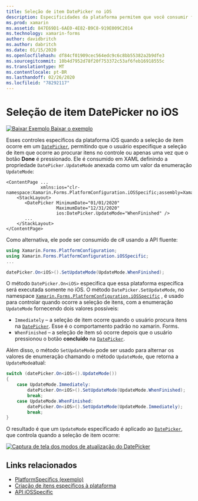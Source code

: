 ```yaml
---
title: Seleção de item DatePicker no iOS
description: Especificidades da plataforma permitem que você consumir funcionalidade só está disponível em uma plataforma específica, sem implementar renderizadores personalizados ou efeitos. Este artigo explica como consumir a plataforma do iOS específica que controla quando a seleção de itens ocorre em um DatePicker.
ms.prod: xamarin
ms.assetid: 847E69D1-6AE0-4E82-B9C8-919E009C2014
ms.technology: xamarin-forms
author: davidbritch
ms.author: dabritch
ms.date: 01/15/2020
ms.openlocfilehash: df84cf01909cec564edc9c6c8bb55382a2b9dfe3
ms.sourcegitcommit: 10b4d7952d78f20f753372c53af6feb16918555c
ms.translationtype: MT
ms.contentlocale: pt-BR
ms.lasthandoff: 02/26/2020
ms.locfileid: "78292117"
---
```

# <a name="datepicker-item-selection-on-ios"></a>Seleção de item DatePicker no iOS

[![Baixar Exemplo](~/media/shared/download.png) Baixar o exemplo](https://docs.microsoft.com/samples/xamarin/xamarin-forms-samples/userinterface-platformspecifics)

Esses controles específicos da plataforma iOS quando a seleção de item ocorre em um [`DatePicker`](xref:Xamarin.Forms.DatePicker), permitindo que o usuário especifique a seleção de item que ocorre ao procurar itens no controle ou apenas uma vez que o botão **Done** é pressionado. Ele é consumido em XAML definindo a propriedade `DatePicker.UpdateMode` anexada como um valor da enumeração `UpdateMode`:

```xaml
<ContentPage ...
             xmlns:ios="clr-namespace:Xamarin.Forms.PlatformConfiguration.iOSSpecific;assembly=Xamarin.Forms.Core">
    <StackLayout>
       <DatePicker MinimumDate="01/01/2020"
                   MaximumDate="12/31/2020"
                   ios:DatePicker.UpdateMode="WhenFinished" />
       ...
    </StackLayout>
</ContentPage>
```

Como alternativa, ele pode ser consumido de c# usando a API fluente:

```csharp
using Xamarin.Forms.PlatformConfiguration;
using Xamarin.Forms.PlatformConfiguration.iOSSpecific;
...

datePicker.On<iOS>().SetUpdateMode(UpdateMode.WhenFinished);
```

O método `DatePicker.On<iOS>` especifica que essa plataforma específica será executada somente no iOS. O método `DatePicker.SetUpdateMode`, no namespace [`Xamarin.Forms.PlatformConfiguration.iOSSpecific`](xref:Xamarin.Forms.PlatformConfiguration.iOSSpecific) , é usado para controlar quando ocorre a seleção de itens, com a enumeração `UpdateMode` fornecendo dois valores possíveis:

- `Immediately` – a seleção de item ocorre quando o usuário procura itens na [`DatePicker`](xref:Xamarin.Forms.DatePicker). Esse é o comportamento padrão no xamarin. Forms.
- `WhenFinished` – a seleção de item só ocorre depois que o usuário pressionou o botão **concluído** na [`DatePicker`](xref:Xamarin.Forms.DatePicker).

Além disso, o método `SetUpdateMode` pode ser usado para alternar os valores de enumeração chamando o método `UpdateMode`, que retorna a `UpdateMode`atual:

```csharp
switch (datePicker.On<iOS>().UpdateMode())
{
    case UpdateMode.Immediately:
        datePicker.On<iOS>().SetUpdateMode(UpdateMode.WhenFinished);
        break;
    case UpdateMode.WhenFinished:
        datePicker.On<iOS>().SetUpdateMode(UpdateMode.Immediately);
        break;
}
```

O resultado é que um `UpdateMode` especificado é aplicado ao [`DatePicker`](xref:Xamarin.Forms.DatePicker), que controla quando a seleção de item ocorre:

[![Captura de tela dos modos de atualização do DatePicker](datepicker-selection-images/datepicker-updatemode.png "DatePicker UpdateMode específico da plataforma")](datepicker-selection-images/datepicker-updatemode-large.png#lightbox "DatePicker UpdateMode específico da plataforma")

## <a name="related-links"></a>Links relacionados

- [PlatformSpecifics (exemplo)](https://docs.microsoft.com/samples/xamarin/xamarin-forms-samples/userinterface-platformspecifics)
- [Criação de itens específicos à plataforma](~/xamarin-forms/platform/platform-specifics/index.md#creating-platform-specifics)
- [API iOSSpecific](xref:Xamarin.Forms.PlatformConfiguration.iOSSpecific)

